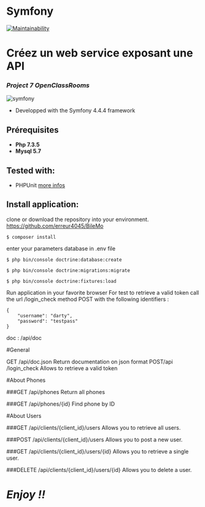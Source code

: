# Symfony
[![Maintainability](https://api.codeclimate.com/v1/badges/770472da3b7b6b6cbbab/maintainability)](https://codeclimate.com/github/erreur4045/BileMo/maintainability)

Créez un web service exposant une API
==================================
### *Project 7 OpenClassRooms*

![symfony](https://d1pwix07io15pr.cloudfront.net/vd3200fdf32/images/logos/header-logo.svg)

* Developped with the Symfony 4.4.4 framework

## Prérequisites
* **Php 7.3.5**
* **Mysql 5.7**

## Tested with:
- PHPUnit [more infos](https://phpunit.de/)

## Install application:
clone or download the repository into your environment. https://github.com/erreur4045/BileMo

```
$ composer install
```
enter your parameters database in .env file
```
$ php bin/console doctrine:database:create
```
```
$ php bin/console doctrine:migrations:migrate
```
```
$ php bin/console doctrine:fixtures:load
```

Run application in your favorite browser
For test to retrieve a valid token call the url /login_check method POST with the following identifiers :
```
{
	"username": "darty",
	"password": "testpass"
}
```

doc : /api/doc

#General

GET
​/api​/doc.json
Return documentation on json format
POST
​/api​/login_check
Allows to retrieve a valid token

#About Phones

###GET
​/api​/phones
Return all phones

###GET
​/api​/phones​/{id}
Find phone by ID

#About Users

###GET
​/api​/clients​/{client_id}​/users
Allows you to retrieve all users.

###POST
​/api​/clients​/{client_id}​/users
Allows you to post a new user.

###GET
​/api​/clients​/{client_id}​/users​/{id}
Allows you to retrieve a single user.

###DELETE
​/api​/clients​/{client_id}​/users​/{id}
Allows you to delete a user.

# *Enjoy !!*